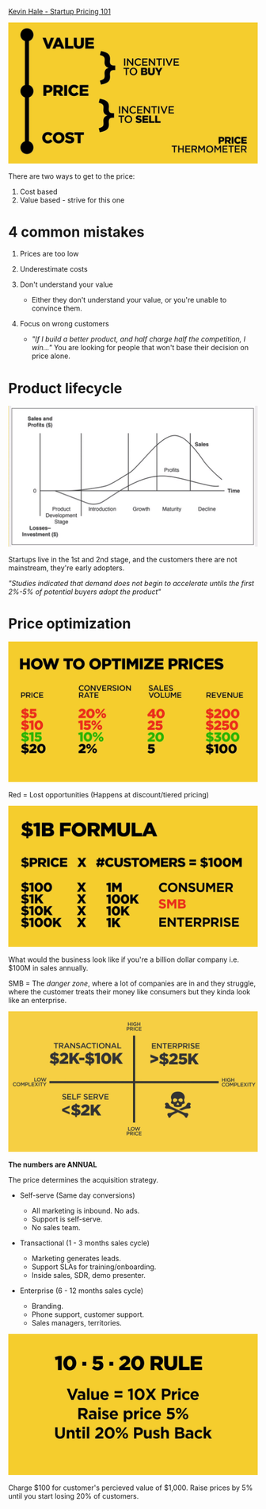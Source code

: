 [Kevin Hale - Startup Pricing 101](https://www.youtube.com/watch?v=jwXlo9gy_k4)

![Pricing](../pics/product/pricing/pricing_thermometer.jpg)

There are two ways to get to the price:
1. Cost based
2. Value based - strive for this one

# 4 common mistakes

1. Prices are too low

2. Underestimate costs

3. Don't understand your value
    - Either they don't understand your value, or you're unable to convince them.

4. Focus on wrong customers
    - *"If I build a better product, and half charge half the competition, I win..."* You are looking for people that won't base their decision on price alone.

# Product lifecycle

![Pricing](../pics/product/pricing/pricing_sales_stages.jpg)

Startups live in the 1st and 2nd stage, and the customers there are not mainstream, they're early adopters.

*"Studies indicated that demand does not begin to accelerate untils the first 2%-5% of potential buyers adopt the product"*

# Price optimization

![Pricing](../pics/product/pricing/pricing_optimization.jpg)

Red = Lost opportunities (Happens at discount/tiered pricing)

![Pricing](../pics/product/pricing/pricing_billion_formula.jpg)

What would the business look like if you're a billion dollar company i.e. $100M in sales annually.

SMB = The *danger zone*, where a lot of companies are in and they struggle, where the customer treats their money like consumers but they kinda look like an enterprise.

![Pricing](../pics/product/pricing/pricing_quadrants.jpg)

**The numbers are ANNUAL**

The price determines the acquisition strategy.

- Self-serve (Same day conversions)
    - All marketing is inbound. No ads.  
    - Support is self-serve.  
    - No sales team.  

- Transactional (1 - 3 months sales cycle)
    - Marketing generates leads.  
    - Support SLAs for training/onboarding.  
    - Inside sales, SDR, demo presenter.  

- Enterprise (6 - 12 months sales cycle)
    - Branding.  
    - Phone support, customer support.  
    - Sales managers, territories.  

![Pricing](../pics/product/pricing/pricing_rule.jpg)

Charge $100 for customer's percieved value of $1,000. Raise prices by 5% until you start losing 20% of customers.